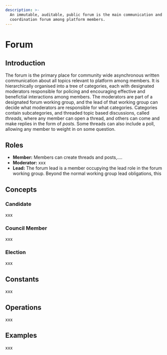 ```yaml
---
description: >-
  An immutable, auditable, public forum is the main communication and
  coordination forum among platform members.
---
```


# Forum

## Introduction

The forum is the primary place for community wide asynchronous written communication about all topics relevant to platform among members. It is hierarchically organised into a tree of categories, each with designated moderators responsible for policing and encouraging effective and benefictial interactions among members. The moderators are part of a designated forum working group, and the lead of that working group can decide what moderators are responsible for what categories. Categories contain subcategories, and threaded topic based discussions, called _threads_, where any member can open a thread, and others can come and make replies in the form of _posts_. Some threads can also include a poll, allowing any member to weight in on some question.

## Roles

* **Member:** Members can create threads and posts,....
* **Moderator:** xxx
* **Lead:** The forum lead is a member occupying the lead role in the forum working group. Beyond the normal working group lead obligations, this 

## Concepts

### Candidate

xxx

### Council Member

xxx

### Election

xxx

## Constants

xxx

## Operations

xxx

## Examples

xxx





